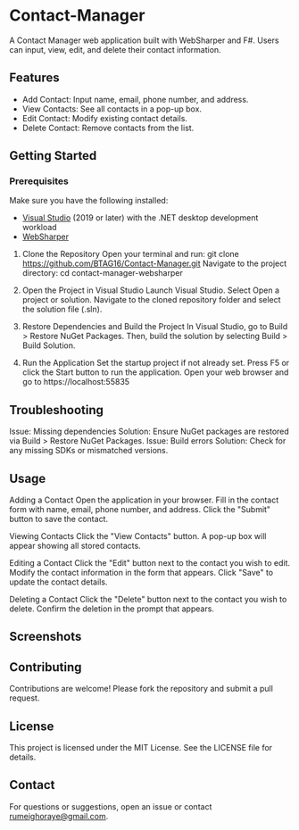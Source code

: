 # Contact-Manager
A Contact Manager web application built with WebSharper and F#. Users can input, view, edit, and delete their contact information.

## Features

- Add Contact: Input name, email, phone number, and address.
- View Contacts: See all contacts in a pop-up box.
- Edit Contact: Modify existing contact details.
- Delete Contact: Remove contacts from the list.

## Getting Started

### Prerequisites
Make sure you have the following installed:

- [Visual Studio](https://visualstudio.microsoft.com/) (2019 or later) with the .NET desktop development workload
- [WebSharper](https://websharper.com/downloads)

1. Clone the Repository
   Open your terminal and run:
     git clone https://github.com/BTAG16/Contact-Manager.git
   Navigate to the project directory:
    cd contact-manager-websharper
    
2. Open the Project in Visual Studio
    Launch Visual Studio.
    Select Open a project or solution.
    Navigate to the cloned repository folder and select the solution file (.sln).

3. Restore Dependencies and Build the Project
    In Visual Studio, go to Build > Restore NuGet Packages.
    Then, build the solution by selecting Build > Build Solution.
   
4. Run the Application
    Set the startup project if not already set.
    Press F5 or click the Start button to run the application.
    Open your web browser and go to https://localhost:55835

   
## Troubleshooting
Issue: Missing dependencies
  Solution: Ensure NuGet packages are restored via Build > Restore NuGet Packages.
Issue: Build errors
  Solution: Check for any missing SDKs or mismatched versions.

  
## Usage
  Adding a Contact
    Open the application in your browser.
    Fill in the contact form with name, email, phone number, and address.
    Click the "Submit" button to save the contact.
    
  Viewing Contacts
    Click the "View Contacts" button.
    A pop-up box will appear showing all stored contacts.
    
  Editing a Contact
    Click the "Edit" button next to the contact you wish to edit.
    Modify the contact information in the form that appears.
    Click "Save" to update the contact details.
    
  Deleting a Contact
    Click the "Delete" button next to the contact you wish to delete.
    Confirm the deletion in the prompt that appears.
    
## Screenshots


## Contributing
  Contributions are welcome! Please fork the repository and submit a pull request.

## License
  This project is licensed under the MIT License. See the LICENSE file for details.

## Contact
  For questions or suggestions, open an issue or contact rumeighoraye@gmail.com.
